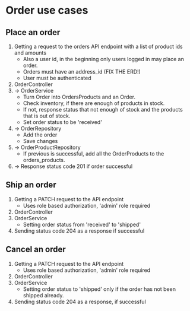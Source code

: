 # Order use cases

## Place an order
1. Getting a request to the orders API endpoint with a list of product ids and amounts
    - Also a user id, in the beginning only users logged in may place an order.
    - Orders must have an address_id (FIX THE ERD!)
    - User must be authenticated
2. OrderController
3. -> OrderService
   - Turn Order into OrdersProducts and an Order.
   - Check inventory, if there are enough of products in stock.
   - If not, response status that not enough of stock and the products that is out of stock.
   - Set order status to be 'received'
4. -> OrderRepository
   - Add the order
   - Save changes
5. -> OrderProductRepository
   - If previous is successful, add all the OrderProducts to the orders_products.
6. -> Response status code 201 if order successful

## Ship an order
1. Getting a PATCH request to the API endpoint
   - Uses role based authorization, 'admin' role required
2. OrderController
3. OrderService
   - Setting order status from 'received' to 'shipped'
4. Sending status code 204 as a response if successful


## Cancel an order
1. Getting a PATCH request to the API endpoint
   - Uses role based authorization, 'admin' role required
2. OrderController
3. OrderService
   - Setting order status to 'shipped' only if the order has not been shipped already.
4. Sending status code 204 as a response, if successful